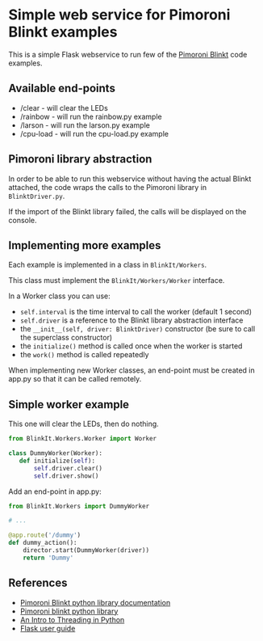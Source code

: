 # Simple web service for Pimoroni Blinkt examples 

This is a simple Flask webservice to run few of the [Pimoroni Blinkt](https://shop.pimoroni.com/products/blinkt)
code examples.

## Available end-points

 * /clear    - will clear the LEDs
 * /rainbow  - will run the rainbow.py example
 * /larson   - will run the larson.py example
 * /cpu-load - will run the cpu-load.py example 
 
## Pimoroni library abstraction

In order to be able to run this webservice without having the actual Blinkt attached,
the code wraps the calls to the Pimoroni library in `BlinktDriver.py`.

If the import of the Blinkt library failed, the calls will be displayed on the console.

## Implementing more examples

Each example is implemented in a class in `BlinkIt/Workers`.

This class must implement the `BlinkIt/Workers/Worker` interface.

In a Worker class you can use:

 * `self.interval` is the time interval to call the worker (default 1 second)
 * `self.driver`  is a reference to the Blinkt library abstraction interface
 * the `__init__(self, driver: BlinktDriver)` constructor (be sure to call the superclass constructor)
 * the `initialize()` method is called once when the worker is started
 * the `work()` method is called repeatedly 
 
 When implementing new Worker classes, an end-point must be created in app.py so that it can be
 called remotely.
 
 ## Simple worker example
 
 This one will clear the LEDs, then do nothing.
 
 ```python
from BlinkIt.Workers.Worker import Worker

class DummyWorker(Worker):
    def initialize(self):
        self.driver.clear()
        self.driver.show()
```

Add an end-point in app.py:

```python
from BlinkIt.Workers import DummyWorker

# ...

@app.route('/dummy')
def dummy_action():
    director.start(DummyWorker(driver))
    return 'Dummy'
```

## References

 * [Pimoroni Blinkt python library documentation](http://docs.pimoroni.com/blinkt)
 * [Pimoroni blinkt python library](https://github.com/pimoroni/blinkt)
 * [An Intro to Threading in Python](https://realpython.com/intro-to-python-threading/#what-is-a-thread)
 * [Flask user guide](https://flask.palletsprojects.com/en/1.1.x/)
